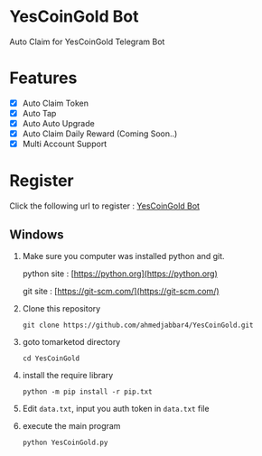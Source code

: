 
# YesCoinGold Bot

Auto Claim for YesCoinGold Telegram Bot


# Features

- [x] Auto Claim Token
- [x] Auto Tap
- [x] Auto Auto Upgrade
- [x] Auto Claim Daily Reward (Coming Soon..) 
- [x] Multi Account Support

# Register

Click the following url to register : [YesCoinGold Bot](https://t.me/theYescoin_bot/Yescoin?startapp=fGYOZq_SFTEarning_Squad)


## Windows 

1. Make sure you computer was installed python and git.
   
   python site : [https://python.org](https://python.org)
   
   git site : [https://git-scm.com/](https://git-scm.com/)

2. Clone this repository
   ```shell
   git clone https://github.com/ahmedjabbar4/YesCoinGold.git
   ```

3. goto tomarketod directory
   ```
   cd YesCoinGold
   ```

4. install the require library
   ```
   python -m pip install -r pip.txt
   ```

5. Edit `data.txt`, input you auth token in `data.txt` file

6. execute the main program 
   ```
   python YesCoinGold.py
   ```



  





